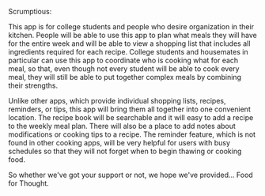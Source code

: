 Scrumptious:

This app is for college students and people who desire organization in their kitchen.  People will be able to use this app to plan what meals they will have for the entire week and will be able to view a shopping list that includes all ingredients required for each recipe. College students and housemates in particular can use this app to coordinate who is cooking what for each meal, so that, even though not every student will be able to cook every meal, they will still be able to put together complex meals by combining their strengths.

Unlike other apps, which provide individual shopping lists, recipes, reminders, or tips, this app will bring them all together into one convenient location.  The recipe book will be searchable and it will easy to add a recipe to the weekly meal plan.  There will also be a place to add notes about modifications or cooking tips to a recipe. The reminder feature, which is not found in other cooking apps, will be very helpful for users with busy schedules so that they will not forget when to begin thawing or cooking food.

So whether we've got your support or not, we hope we've provided... Food for Thought.
